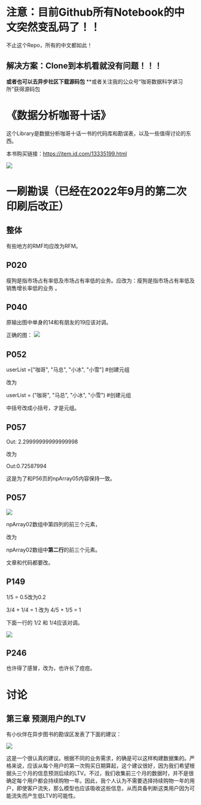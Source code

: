 # 注意：目前Github所有Notebook的中文突然变乱码了！！
不止这个Repo，所有的中文都如此！
## **解决方案**：Clone到本机看就没有问题！！！
**或者也可以去异步社区下载源码包**
**或者关注我的公众号“咖哥数据科学讲习所”获得源码包
# 《数据分析咖哥十话》
这个Library是数据分析咖哥十话一书的代码库和勘误表，以及一些值得讨论的东西。


本书购买链接：https://item.jd.com/13335199.html

![](https://img-blog.csdnimg.cn/bce1b5ef95f342fdbd9808bc3eb563b5.png)

# 一刷勘误（已经在2022年9月的第二次印刷后改正）
## 整体
有些地方的RMF均应改为RFM。
## P020
 瘦狗是指市场占有率低及市场占有率低的业务。应改为：瘦狗是指市场占有率低及销售增长率低的业务 。

## P040
原输出图中单身的14和有朋友的19应该对调。

正确的图：
![](https://img-blog.csdnimg.cn/7d42afe3ce034ac387e6babc78caaeb8.png)

## P052
userList =["咖哥", "马总", "小冰", "小雪"] #创建元组

改为

userList = ("咖哥", "马总", "小冰", "小雪") #创建元组

中括号改成小括号，才是元组。

## P057
Out: 2.29999999999999998

改为

Out:0.72587994

这是为了和P56页的npArray05内容保持一致。
## P057
![](https://img-blog.csdnimg.cn/1d80e778092041bb8869bb4764142010.png)

npArray02数组中第四列的前三个元素，

改为

npArray02数组中**第二行**的前三个元素。

文章和代码都要改。
## P149
1/5 = 0.5改为0.2

3/4 + 1/4 = 1 改为 4/5 + 1/5 = 1

下面一行的 1/2 和 1/4应该对调。

![](https://img-blog.csdnimg.cn/7db8cb5efb1e4037bd6b29d4cf7cb3ba.png)

## P246

也许得了感冒，改为，也许长了痘痘。


# 讨论

## 第三章 预测用户的LTV

有小伙伴在异步图书的勘误区发表了下面的建议：

![](https://img-blog.csdnimg.cn/7e28cce8124d44249a19c51fb3ead75d.jpeg)

这是一个很认真的建议。根据不同的业务需求，的确是可以这样构建数据集的。严格来说，应该从每个用户的第一次购买日期算起，这个建议很好，因为我们希望根据头三个月的信息预测后续的LTV。不过，我们收集前三个月的数据时，并不是很确定每个用户都会持续购物一年。因此，我个人认为不需要选择持续购物一年的用户，即使客户流失，那么模型也应该吸收这些信息，从而具备判断这类用户因为可能流失而产生低LTV的可能性。
